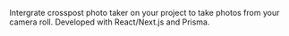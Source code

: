 Intergrate crosspost photo taker on your project to take photos from your camera roll. Developed with React/Next.js and Prisma.
